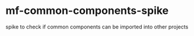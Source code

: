 # mf-common-components-spike
spike to check if common components can be imported into other projects
